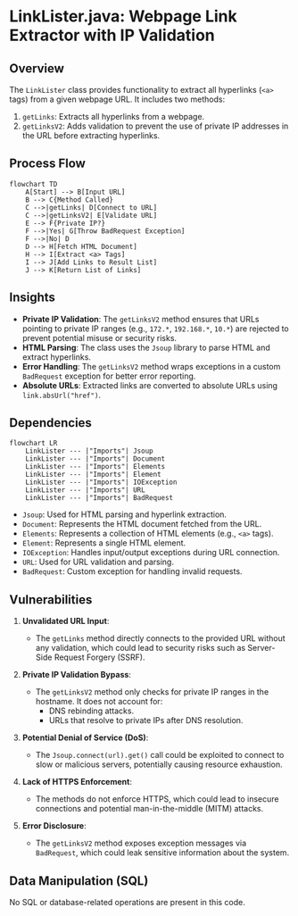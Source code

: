 # LinkLister.java: Webpage Link Extractor with IP Validation

## Overview

The `LinkLister` class provides functionality to extract all hyperlinks (`<a>` tags) from a given webpage URL. It includes two methods:
1. `getLinks`: Extracts all hyperlinks from a webpage.
2. `getLinksV2`: Adds validation to prevent the use of private IP addresses in the URL before extracting hyperlinks.

## Process Flow

```mermaid
flowchart TD
    A[Start] --> B[Input URL]
    B --> C{Method Called}
    C -->|getLinks| D[Connect to URL]
    C -->|getLinksV2| E[Validate URL]
    E --> F{Private IP?}
    F -->|Yes| G[Throw BadRequest Exception]
    F -->|No| D
    D --> H[Fetch HTML Document]
    H --> I[Extract <a> Tags]
    I --> J[Add Links to Result List]
    J --> K[Return List of Links]
```

## Insights

- **Private IP Validation**: The `getLinksV2` method ensures that URLs pointing to private IP ranges (e.g., `172.*`, `192.168.*`, `10.*`) are rejected to prevent potential misuse or security risks.
- **HTML Parsing**: The class uses the `Jsoup` library to parse HTML and extract hyperlinks.
- **Error Handling**: The `getLinksV2` method wraps exceptions in a custom `BadRequest` exception for better error reporting.
- **Absolute URLs**: Extracted links are converted to absolute URLs using `link.absUrl("href")`.

## Dependencies

```mermaid
flowchart LR
    LinkLister --- |"Imports"| Jsoup
    LinkLister --- |"Imports"| Document
    LinkLister --- |"Imports"| Elements
    LinkLister --- |"Imports"| Element
    LinkLister --- |"Imports"| IOException
    LinkLister --- |"Imports"| URL
    LinkLister --- |"Imports"| BadRequest
```

- `Jsoup`: Used for HTML parsing and hyperlink extraction.
- `Document`: Represents the HTML document fetched from the URL.
- `Elements`: Represents a collection of HTML elements (e.g., `<a>` tags).
- `Element`: Represents a single HTML element.
- `IOException`: Handles input/output exceptions during URL connection.
- `URL`: Used for URL validation and parsing.
- `BadRequest`: Custom exception for handling invalid requests.

## Vulnerabilities

1. **Unvalidated URL Input**:
   - The `getLinks` method directly connects to the provided URL without any validation, which could lead to security risks such as Server-Side Request Forgery (SSRF).

2. **Private IP Validation Bypass**:
   - The `getLinksV2` method only checks for private IP ranges in the hostname. It does not account for:
     - DNS rebinding attacks.
     - URLs that resolve to private IPs after DNS resolution.

3. **Potential Denial of Service (DoS)**:
   - The `Jsoup.connect(url).get()` call could be exploited to connect to slow or malicious servers, potentially causing resource exhaustion.

4. **Lack of HTTPS Enforcement**:
   - The methods do not enforce HTTPS, which could lead to insecure connections and potential man-in-the-middle (MITM) attacks.

5. **Error Disclosure**:
   - The `getLinksV2` method exposes exception messages via `BadRequest`, which could leak sensitive information about the system.

## Data Manipulation (SQL)

No SQL or database-related operations are present in this code.
